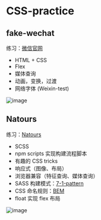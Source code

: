 # CSS-practice

## fake-wechat

练习：[微信官网](https://weixin.qq.com/)

- HTML + CSS
- Flex
- 媒体查询
- 动画，变换，过渡
- 网络字体 (Weixin-test)

![image](https://github.com/user-attachments/assets/de7ece12-f4a1-4332-a097-eaf9e0af65ae)

## Natours

练习：[Natours](https://github.com/jonasschmedtmann/advanced-css-course)

- SCSS
- npm scripts 实现构建流程脚本
- 有趣的 CSS tricks
- 响应式（图像、布局）
- 浏览器兼容（特征查询、媒体查询）
- SASS 构建模式：[7-1-pattern](https://sass-guidelin.es/#the-7-1-pattern)
- CSS 命名规则：[BEM](https://getbem.com/)
- float 实现 flex 布局

![image](https://github.com/user-attachments/assets/cd80653d-8589-467c-95dd-527c93b34d8a)
